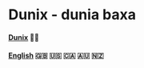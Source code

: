 # Dunix - dunia baxa

#### [Dunix](dunix/index.md) 🏳️‍🌈

#### [English](englix/index.md) 🇬🇧 🇺🇸 🇨🇦 🇦🇺 🇳🇿

<!--
#### [bahasa Melayu/Indonesia](malay/index.md) 🇮🇩 🇲🇾

#### [español](espani/index.md) 🇪🇸 🇲🇽 🇨🇴 🇦🇷

#### [Esperanto](esperanto/index.md) ☆

#### [français](frans/index.md) 🇫🇷 🇨🇦 🇨🇮 🇨🇩 🇩🇿

#### [日本語](nipon/index.md) 🇯🇵

#### [polski](polski/index.md) 🇵🇱

#### [português](portugal/index.md) 🇵🇹 🇧🇷 🇦🇴 🇲🇿

#### [русский](rusi/index.md) 🇷🇺 🇧🇾 🇺🇦

#### [suomi](suomi/index.md) 🇫🇮

#### [中文](cini/index.md) 🇨🇳 🇹🇼
-->

